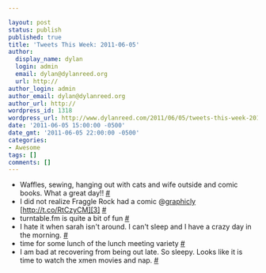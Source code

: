 ```yaml
---

layout: post
status: publish
published: true
title: 'Tweets This Week: 2011-06-05'
author:
  display_name: dylan
  login: admin
  email: dylan@dylanreed.org
  url: http://
author_login: admin
author_email: dylan@dylanreed.org
author_url: http://
wordpress_id: 1318
wordpress_url: http://www.dylanreed.com/2011/06/05/tweets-this-week-2011-06-05/
date: '2011-06-05 15:00:00 -0500'
date_gmt: '2011-06-05 22:00:00 -0500'
categories:
- Awesome
tags: []
comments: []
---
```


  * Waffles, sewing, hanging out with cats and wife outside and comic books. What a great day!! [#][1]
  * I did not realize Fraggle Rock had a comic @[graphicly][2] [http://t.co/RtCzyCM][3] [#][4]
  * turntable.fm is quite a bit of fun [#][5]
  * I hate it when sarah isn't around. I can't sleep and I have a crazy day in the morning. [#][6]
  * time for some lunch of the lunch meeting variety [#][7]
  * I am bad at recovering from being out late. So sleepy. Looks like it is time to watch the xmen movies and nap. [#][8]
  


   [1]: http://twitter.com/awesomeguy/statuses/75580868588085248
   [2]: http://twitter.com/graphicly
   [3]: http://t.co/RtCzyCM
   [4]: http://twitter.com/awesomeguy/statuses/75681628676034561
   [5]: http://twitter.com/awesomeguy/statuses/76371119187308544
   [6]: http://twitter.com/awesomeguy/statuses/76539871996547072
   [7]: http://twitter.com/awesomeguy/statuses/76714482566565888
   [8]: http://twitter.com/awesomeguy/statuses/77171722377367552

